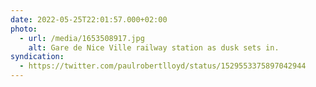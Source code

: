 ```yaml
---
date: 2022-05-25T22:01:57.000+02:00
photo:
  - url: /media/1653508917.jpg
    alt: Gare de Nice Ville railway station as dusk sets in.
syndication:
  - https://twitter.com/paulrobertlloyd/status/1529553375897042944
---
```

